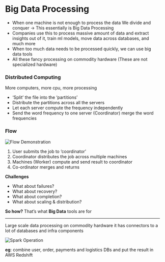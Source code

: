 # Big Data Processing

- When one machine is not enough to process the data We divide and conquer → This essentially is Big Data Processing
- Companies use this to process massive amount of data and extract insights out of it, train ml models, move data across databases, and much more
- When too much data needs to be processed quickly, we can use big data tools
- All these fancy processing on commodity hardware (These are not specialized hardware)

### Distributed Computing

More computers, more cpu, more processing

- ‘Split’ the file into the ‘partitions’
- Distribute the partitions across all the servers
- Let each server compute the frequency independently
- Send the word frequency to one server (Coordinator) merge the word frequencies

### Flow

![Flow Demonstration](https://bharath-lakshman-kumar.s3.ap-south-1.amazonaws.com/Big%20Data%20Processing/flow.png)

1. User submits the job to ‘coordinator’
2. Coordinator distributes the job across multiple machines
3. Machines (Worker) compute and send result to coordinator
4. Co-ordinator merges and returns

**Challenges**

- What about failures?
- What about recovery?
- What about completion?
- What about scaling & distribution?

**So how?** That’s what **Big Data** tools are for

---

Large scale data processing on commodity hardware it has connectors to a lot of databases and infra components

![Spark Operation](https://bharath-lakshman-kumar.s3.ap-south-1.amazonaws.com/Big%20Data%20Processing/spark.png)

**eg**: combine user, order, payments and logistics DBs and put the result in AWS Redshift
